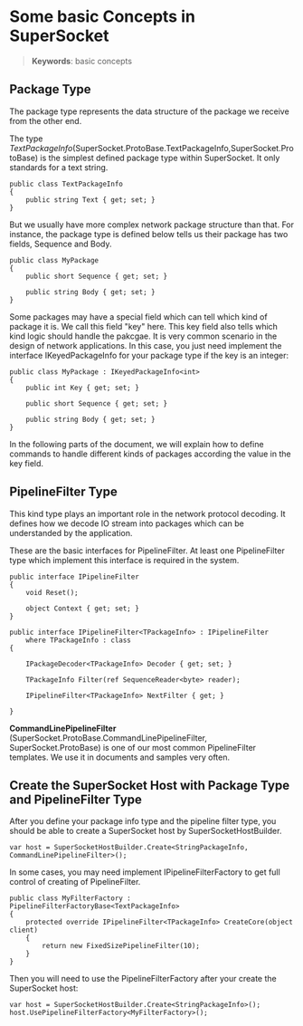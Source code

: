 # Some basic Concepts in SuperSocket
> __Keywords__: basic concepts

## Package Type

The package type represents the data structure of the package we receive from the other end.

The type *TextPackageInfo*(SuperSocket.ProtoBase.TextPackageInfo,SuperSocket.ProtoBase) is the simplest defined package type within SuperSocket. It only standards for a text string.


    public class TextPackageInfo
    {
        public string Text { get; set; }
    }


But we usually have more complex network package structure than that. For instance, the package type is defined below tells us their package has two fields, Sequence and Body.

    public class MyPackage
    {
        public short Sequence { get; set; }

        public string Body { get; set; }
    }

Some packages may have a special field which can tell which kind of package it is. We call this field "key" here. This key field also tells which kind logic should handle the pakcgae. It is very common scenario in the design of network applications. In this case, you just need implement the interface IKeyedPackageInfo<int> for your package type if the key is an integer:

    public class MyPackage : IKeyedPackageInfo<int>
    {
        public int Key { get; set; }

        public short Sequence { get; set; }

        public string Body { get; set; }
    }

In the following parts of the document, we will explain how to define commands to handle different kinds of packages according the value in the key field.


## PipelineFilter Type

This kind type plays an important role in the network protocol decoding. It defines how we decode IO stream into packages which can be understanded by the application.

These are the basic interfaces for PipelineFilter. At least one PipelineFilter type which implement this interface is required in the system.


    public interface IPipelineFilter
    {
        void Reset();

        object Context { get; set; }        
    }

    public interface IPipelineFilter<TPackageInfo> : IPipelineFilter
        where TPackageInfo : class
    {
        
        IPackageDecoder<TPackageInfo> Decoder { get; set; }

        TPackageInfo Filter(ref SequenceReader<byte> reader);

        IPipelineFilter<TPackageInfo> NextFilter { get; }
        
    }


**CommandLinePipelineFilter** (SuperSocket.ProtoBase.CommandLinePipelineFilter, SuperSocket.ProtoBase) is one of our most common PipelineFilter templates. We use it in documents and samples very often.


## Create the SuperSocket Host with Package Type and PipelineFilter Type

After you define your package info type and the pipeline filter type, you should be able to create a SuperSocket host by SuperSocketHostBuilder.


    var host = SuperSocketHostBuilder.Create<StringPackageInfo, CommandLinePipelineFilter>();


In some cases, you may need implement IPipelineFilterFactory<TPackageInfo> to get full control of  creating of PipelineFilter.


    public class MyFilterFactory : PipelineFilterFactoryBase<TextPackageInfo>
    {
        protected override IPipelineFilter<TPackageInfo> CreateCore(object client)
        {
            return new FixedSizePipelineFilter(10);
        }
    }

Then you will need to use the PipelineFilterFactory after your create the SuperSocket host:

    var host = SuperSocketHostBuilder.Create<StringPackageInfo>();
    host.UsePipelineFilterFactory<MyFilterFactory>();




